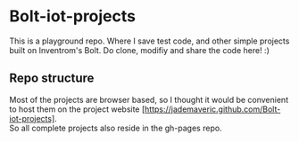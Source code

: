 # Bolt-iot-projects
This is a playground repo. Where I save test code, and other simple projects built on Inventrom's Bolt. Do clone, modifiy and share the code here! :)
## Repo structure
Most of the projects are browser based, so I thought it would be convenient to host them on the project website [https://jademaveric.github.com/Bolt-iot-projects].  
So all complete projects also reside in the gh-pages repo.
